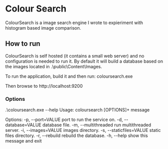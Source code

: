 Colour Search
=============
ColourSearch is a image search engine I wrote to expieriment 
with histogram based image comparison. 

How to run
----------
ColourSearch is self hosted (it contains a small web server) and 
no configuration is needed to run it. By default it will build a 
database based on the images located in .\public\Content\Images.

To run the application, build it and then run: coloursearch.exe

Then browse to http://localhost:9200


### Options
 .\coloursearch.exe --help
Usage: coloursearch [OPTIONS]+ message

Options:
  -p, --port=VALUE           port to run the service on.
  -d, --database=VALUE       database file.
  -m, --multithreaded        run multithreaded server.
  -i, --images=VALUE         images directory.
  -s, --staticfiles=VALUE    static files directory.
  -r, --rebuild              rebuild the database.
  -h, --help                 show this message and exit
